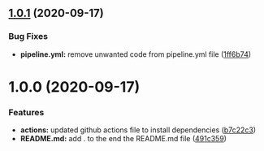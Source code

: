 ## [1.0.1](https://github.com/ajimae/standard-versioning/compare/v1.0.0...v1.0.1) (2020-09-17)


### Bug Fixes

* **pipeline.yml:** remove unwanted code from pipeline.yml file ([1ff6b74](https://github.com/ajimae/standard-versioning/commit/1ff6b74f8693fa8d4d32353e4fd17ca1562dcdc2))

# 1.0.0 (2020-09-17)


### Features

* **actions:** updated github actions file to install dependencies ([b7c22c3](https://github.com/ajimae/standard-versioning/commit/b7c22c3aa22908b27fda223569578b71b09c01f3))
* **README.md:** add . to the end the README.md file ([491c359](https://github.com/ajimae/standard-versioning/commit/491c3592a8bcaa6a1a1fe3fdcd2c313ab755af1f))
